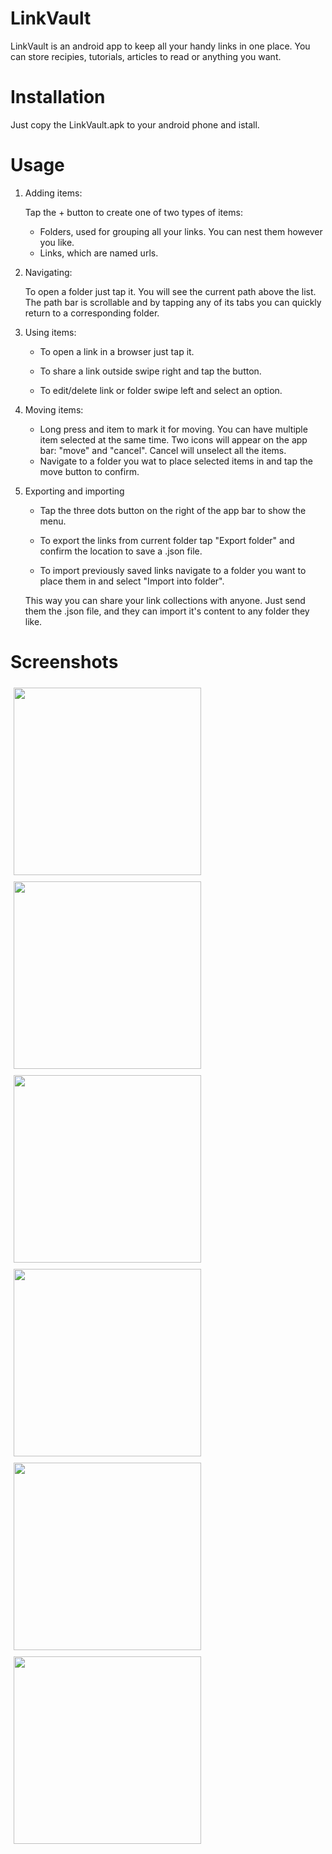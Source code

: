 # LinkVault

LinkVault is an android app to keep all your handy links in one place. You can store recipies, tutorials, articles to read or anything you want.

# Installation

Just copy the LinkVault.apk to your android phone and istall.

# Usage

1. Adding items:

    Tap the + button to create one of two types of items:
    - Folders, used for grouping all your links. You can nest them however you like.
    - Links, which are named urls.

2. Navigating:
    
    To open a folder just tap it. You will see the current path above the list. The path bar is scrollable and by tapping any of its tabs you can quickly return to a corresponding folder.

3. Using items:

    - To open a link in a browser just tap it.
    
    - To share a link outside swipe right and tap the button.

    - To edit/delete link or folder swipe left and select an option.

4. Moving items:

    - Long press and item to mark it for moving. You can have multiple item selected at the same time. Two icons will appear on the app bar: "move" and "cancel". Cancel will unselect all the items.
    - Navigate to a folder you wat to place selected items in and tap the move button to confirm.

5. Exporting and importing

    - Tap the three dots button on the right of the app bar to show the menu.

    - To export the links from current folder tap "Export folder" and confirm the location to save a .json file.

    - To import previously saved links navigate to a folder you want to place them in and select "Import into folder".

    This way you can share your link collections with anyone. Just send them the .json file, and they can import it's content to any folder they like.

# Screenshots

<img src="screenshots/list.png" style="width:300px; margin:5px"/><img src="screenshots/add.png" style="width:300px; margin:5px"><img src="screenshots/share.png" style="width:300px; margin:5px">
<img src="screenshots/delete and edit.png" style="width:300px; margin:5px"><img src="screenshots/move.png" style="width:300px; margin:5px"><img src="screenshots/export.png" style="width:300px; margin:5px">